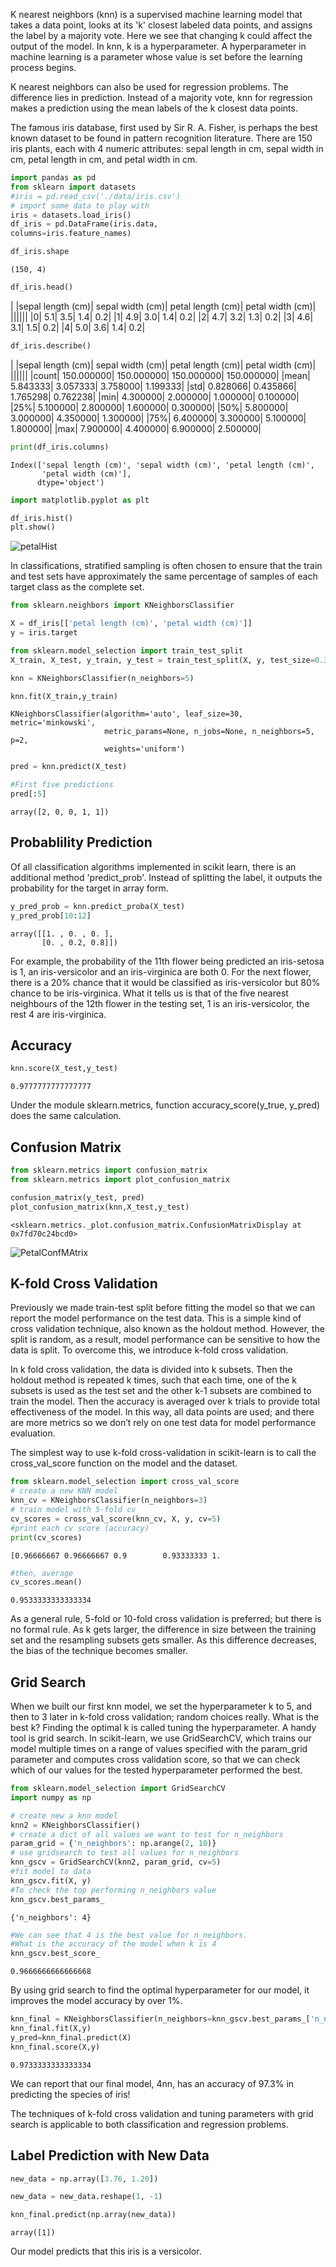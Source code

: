 K nearest neighbors (knn) is a supervised machine learning model that takes a data point, looks at its 'k' closest labeled data points, and assigns the label by a majority vote. Here we see that changing k could affect the output of the model. In knn, k is a hyperparameter. A hyperparameter in machine learning is a parameter whose value is set before the learning process begins.

K nearest neighbors can also be used for regression problems. The difference lies in prediction. Instead of a majority vote, knn for regression makes a prediction using the mean labels of the k closest data points.

The famous iris database, first used by Sir R. A. Fisher, is perhaps the best known dataset to be found in pattern recognition literature. There are 150 iris plants, each with 4 numeric attributes: sepal length in cm, sepal width in cm, petal length in cm, and petal width in cm.

``` py
import pandas as pd
from sklearn import datasets
#iris = pd.read_csv('./data/iris.csv')
# import some data to play with
iris = datasets.load_iris()
df_iris = pd.DataFrame(iris.data, 
columns=iris.feature_names)

df_iris.shape
```
```
(150, 4)
```

``` py
df_iris.head()
```

| |sepal length (cm)|	sepal width (cm)|	petal length (cm)|	petal width (cm)|
||||||
|0|	5.1|	3.5|	1.4|	0.2|
|1|	4.9|	3.0|	1.4|	0.2|
|2|	4.7|	3.2|	1.3|	0.2|
|3|	4.6|	3.1|	1.5|	0.2|
|4|	5.0|	3.6|	1.4|	0.2|


``` py
df_iris.describe()
```

| |sepal length (cm)|	sepal width (cm)|	petal length (cm)|	petal width (cm)|
||||||
|count|	150.000000|	150.000000| 150.000000|	150.000000|
|mean|	5.843333|	3.057333|	3.758000|	1.199333|
|std|	0.828066|	0.435866|	1.765298|	0.762238|
|min|	4.300000|	2.000000|	1.000000|	0.100000|
|25%|	5.100000|	2.800000|	1.600000|	0.300000|
|50%|	5.800000|	3.000000|	4.350000|	1.300000|
|75%|	6.400000|	3.300000|	5.100000|	1.800000|
|max|	7.900000|	4.400000|	6.900000|	2.500000|


``` py
print(df_iris.columns)
```
```
Index(['sepal length (cm)', 'sepal width (cm)', 'petal length (cm)',
       'petal width (cm)'],
      dtype='object')
```

``` py
import matplotlib.pyplot as plt

df_iris.hist()
plt.show()
```

![petalHist](./Images/petalhist.png)


In classifications, stratified sampling is often chosen to ensure that the train and test sets have approximately the same percentage of samples of each target class as the complete set.

``` py
from sklearn.neighbors import KNeighborsClassifier

X = df_iris[['petal length (cm)', 'petal width (cm)']]
y = iris.target

from sklearn.model_selection import train_test_split
X_train, X_test, y_train, y_test = train_test_split(X, y, test_size=0.30, random_state=1, stratify=y)

knn = KNeighborsClassifier(n_neighbors=5)

knn.fit(X_train,y_train)

```
```
KNeighborsClassifier(algorithm='auto', leaf_size=30, metric='minkowski',
                     metric_params=None, n_jobs=None, n_neighbors=5, p=2,
                     weights='uniform')
```

``` py
pred = knn.predict(X_test)

#First five predictions
pred[:5]
```
```
array([2, 0, 0, 1, 1])
```

## Probablility Prediction

Of all classification algorithms implemented in scikit learn, there is an additional method 'predict_prob'. Instead of splitting the label, it outputs the probability for the target in array form.

``` py
y_pred_prob = knn.predict_proba(X_test)
y_pred_prob[10:12]
```
```
array([[1. , 0. , 0. ],
       [0. , 0.2, 0.8]])
```

For example, the probability of the 11th flower being predicted an iris-setosa is 1, an iris-versicolor and an iris-virginica are both 0. For the next flower, there is a 20% chance that it would be classified as iris-versicolor but 80% chance to be iris-virginica. What it tells us is that of the five nearest neighbours of the 12th flower in the testing set, 1 is an iris-versicolor, the rest 4 are iris-virginica.

## Accuracy

``` py
knn.score(X_test,y_test)
```
```
0.9777777777777777
```
Under the module sklearn.metrics, function accuracy_score(y_true, y_pred) does the same calculation.

## Confusion Matrix

``` py
from sklearn.metrics import confusion_matrix
from sklearn.metrics import plot_confusion_matrix

confusion_matrix(y_test, pred)
plot_confusion_matrix(knn,X_test,y_test)
```
```
<sklearn.metrics._plot.confusion_matrix.ConfusionMatrixDisplay at 0x7fd70c24bcd0>
```
![PetalConfMAtrix](./Images/petalCM.png)

## K-fold Cross Validation

Previously we made train-test split before fitting the model so that we can report the model performance on the test data. This is a simple kind of cross validation technique, also known as the holdout method. However, the split is random, as a result, model performance can be sensitive to how the data is split. To overcome this, we introduce k-fold cross validation.

In k fold cross validation, the data is divided into k subsets. Then the holdout method is repeated k times, such that each time, one of the k subsets is used as the test set and the other k-1 subsets are combined to train the model. Then the accuracy is averaged over k trials to provide total effectiveness of the model. In this way, all data points are used; and there are more metrics so we don’t rely on one test data for model performance evaluation.

The simplest way to use k-fold cross-validation in scikit-learn is to call the cross_val_score function on the model and the dataset.

``` py
from sklearn.model_selection import cross_val_score
# create a new KNN model
knn_cv = KNeighborsClassifier(n_neighbors=3)
# train model with 5-fold cv
cv_scores = cross_val_score(knn_cv, X, y, cv=5)
#print each cv score (accuracy)
print(cv_scores)
```
```
[0.96666667 0.96666667 0.9        0.93333333 1.   
```

``` py
#then, average
cv_scores.mean()
```
```
0.9533333333333334
```
As a general rule, 5-fold or 10-fold cross validation is preferred; but there is no formal rule. As k gets larger, the difference in size between the training set and the resampling subsets gets smaller. As this difference decreases, the bias of the technique becomes smaller.

## Grid Search

When we built our first knn model, we set the hyperparameter k to 5, and then to 3 later in k-fold cross validation; random choices really. What is the best k? Finding the optimal k is called tuning the hyperparameter. A handy tool is grid search. In scikit-learn, we use GridSearchCV, which trains our model multiple times on a range of values specified with the param_grid parameter and computes cross validation score, so that we can check which of our values for the tested hyperparameter performed the best.

``` py
from sklearn.model_selection import GridSearchCV
import numpy as np

# create new a knn model
knn2 = KNeighborsClassifier()
# create a dict of all values we want to test for n_neighbors
param_grid = {'n_neighbors': np.arange(2, 10)}
# use gridsearch to test all values for n_neighbors
knn_gscv = GridSearchCV(knn2, param_grid, cv=5)
#fit model to data
knn_gscv.fit(X, y)
#To check the top performing n_neighbors value
knn_gscv.best_params_
```
```
{'n_neighbors': 4}
```

``` py
#We can see that 4 is the best value for n_neighbors. 
#What is the accuracy of the model when k is 4
knn_gscv.best_score_
```
```
0.9666666666666668
```

By using grid search to find the optimal hyperparameter for our model, it improves the model accuracy by over 1%.

``` py
knn_final = KNeighborsClassifier(n_neighbors=knn_gscv.best_params_['n_neighbors'])
knn_final.fit(X,y)
y_pred=knn_final.predict(X)
knn_final.score(X,y)
```
```
0.9733333333333334
```
We can report that our final model, 4nn, has an accuracy of 97.3% in predicting the species of iris!

The techniques of k-fold cross validation and tuning parameters with grid search is applicable to both classification and regression problems.

## Label Prediction with New Data

``` py
new_data = np.array([3.76, 1.20])

new_data = new_data.reshape(1, -1)

knn_final.predict(np.array(new_data))
```
```
array([1])
```
Our model predicts that this iris is a versicolor.